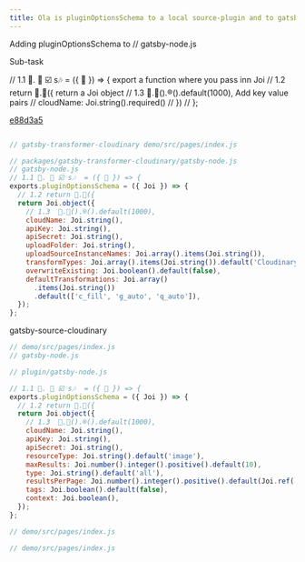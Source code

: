 ```yaml
---
title: Ola is pluginOptionsSchema to a local source-plugin and to gatsby-transformer-cloudinary
---
```


Adding pluginOptionsSchema to
// gatsby-node.js


Sub-task



// 1.1 🤯. 🔌 ☑️ s🎶  = ({ 🥳 }) => {
export a function where you pass inn Joi
    // 1.2 return 🥳.📖({
  return a Joi object
      // 1.3  🥳.🧶().®️().default(1000),
      Add key value pairs
//      cloudName: Joi.string().required()
//     })
// };


[e88d3a5](https://github.com/raae/gatsby-transformer-cloudinary/pull/9/commits/e88d3a5aad945d14c9d4ae68021c13667d02bff7)

```js

// gatsby-transformer-cloudinary demo/src/pages/index.js

// packages/gatsby-transformer-cloudinary/gatsby-node.js
// gatsby-node.js
// 1.1 🤯. 🔌 ☑️ s🎶  = ({ 🥳 }) => {
exports.pluginOptionsSchema = ({ Joi }) => {
  // 1.2 return 🥳.📖({
  return Joi.object({
    // 1.3  🥳.🧶().®️().default(1000),
    cloudName: Joi.string(),
    apiKey: Joi.string(),
    apiSecret: Joi.string(),
    uploadFolder: Joi.string(),
    uploadSourceInstanceNames: Joi.array().items(Joi.string()),
    transformTypes: Joi.array().items(Joi.string()).default('CloudinaryAsset'),
    overwriteExisting: Joi.boolean().default(false),
    defaultTransformations: Joi.array()
      .items(Joi.string())
      .default(['c_fill', 'g_auto', 'q_auto']),
  });
};
```


gatsby-source-cloudinary
```js
// demo/src/pages/index.js
// gatsby-node.js

// plugin/gatsby-node.js

// 1.1 🤯. 🔌 ☑️ s🎶  = ({ 🥳 }) => {
exports.pluginOptionsSchema = ({ Joi }) => {
  // 1.2 return 🥳.📖({
  return Joi.object({
    // 1.3  🥳.🧶().®️().default(1000),
    cloudName: Joi.string(),
    apiKey: Joi.string(),
    apiSecret: Joi.string(),
    resourceType: Joi.string().default('image'),
    maxResults: Joi.number().integer().positive().default(10),
    type: Joi.string().default('all'),
    resultsPerPage: Joi.number().integer().positive().default(Joi.ref('maxResults')),
    tags: Joi.boolean().default(false),
    context: Joi.boolean(),
  });
};


```
```js
// demo/src/pages/index.js
```
```js
// demo/src/pages/index.js
```